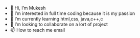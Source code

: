- 👋 Hi, I’m Mukesh 
- 👀 I’m interested in full time coding because it is my passion
- 🌱 I’m currently learning html,css, java,c++,c
- 💞️ I’m looking to collaborate on a lort of project 
- 📫 How to reach me email 

<!---
Msksing/Msksing is a ✨ special ✨ repository because its `README.md` (this file) appears on your GitHub profile.
You can click the Preview link to take a look at your changes.
--->
